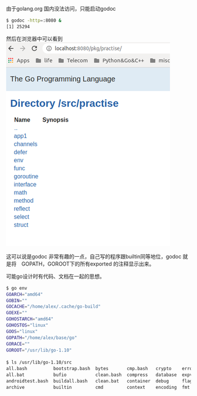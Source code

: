由于golang.org 国内没法访问，只能启动godoc
```bash
$ godoc -http=:8080 &
[1] 25294
```
然后在浏览器中可以看到
![godoc in browser](images/godoc_http.png)

这可以说是godoc 非常有趣的一点，自己写的程序跟builtin同等地位，godoc 就是将　GOPATH，GOROOT下的所有exported 的注释显示出来。

可能go设计时有代码、文档在一起的思想。

```bash
$ go env
GOARCH="amd64"
GOBIN=""
GOCACHE="/home/alex/.cache/go-build"
GOEXE=""
GOHOSTARCH="amd64"
GOHOSTOS="linux"
GOOS="linux"
GOPATH="/home/alex/base/go"
GORACE=""
GOROOT="/usr/lib/go-1.10"

$ ls /usr/lib/go-1.10/src
all.bash          bootstrap.bash  bytes       cmp.bash   crypto    errors  go     index         log        math           net     race.bash  run.bash  strconv  testing  unsafe
all.bat           bufio           clean.bash  compress   database  expvar  hash   internal      make.bash  mime           os      race.bat   run.bat   strings  text     vendor
androidtest.bash  buildall.bash   clean.bat   container  debug     flag    html   io            make.bat   naclmake.bash  path    reflect    runtime   sync     time
archive           builtin         cmd         context    encoding  fmt     image  iostest.bash  Make.dist  nacltest.bash  plugin  regexp     sort      syscall  unicode
```